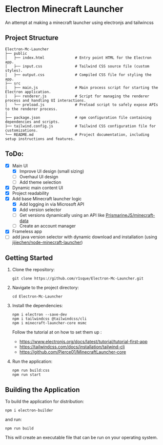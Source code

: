 # Electron Minecraft Launcher

An attempt at making a minecraft launcher using electronjs and tailwincss 

## Project Structure

```
Electron-Mc-Launcher
├── public
│   ├── index.html              # Entry point HTML for the Electron app.
│   ├── input.css               # Tailwind CSS source file (custom styles).
│   ├── output.css              # Compiled CSS file for styling the app.
├── src
|   ├── main.js                 # Main process script for starting the Electron application.
|   ├── renderer.js             # Script for managing the renderer process and handling UI interactions.
│   └── preload.js              # Preload script to safely expose APIs to the renderer process.
|
├── package.json                # npm configuration file containing dependencies and scripts.
├── tailwind.config.js          # Tailwind CSS configuration file for customizations.
└── README.md                   # Project documentation, including setup instructions and features.
```

## ToDo:

- [x] Main UI
   - [x] Improve UI design (small sizing)
   - [ ] Overhaul UI design
   - [ ] Add theme selection
- [x] Dynamic main content UI
- [x] Project readability
- [x] Add base Minecraft launcher logic
   - [x] Add logging in via Microsoft API
   - [x] Add version selector 
   - [ ] Get versions dynamically using an API like [PrismarineJS/minecraft-data](https://github.com/PrismarineJS/minecraft-data)
   - [ ] Create an account manager
- [x] Frameless app
- [ ] add java version selector with dynamic download and installation (using [jijiechen/node-minecraft-launcher](https://github.com/jijiechen/node-minecraft-launcher))

## Getting Started

1. Clone the repository:
   ```
   git clone https://github.com/r1sque/Electron-Mc-Launcher.git
   ```

2. Navigate to the project directory:
   ```
   cd Electron-Mc-Launcher
   ```

3. Install the dependencies:
   ```
   npm i electron --save-dev
   npm i tailwindcss @tailwindcss/cli
   npm i minecraft-launcher-core msmc
   ```
   
   Follow the tutorial at on how to set them up : 
   - https://www.electronjs.org/docs/latest/tutorial/tutorial-first-app
   - https://tailwindcss.com/docs/installation/tailwind-cli
   - https://github.com/Pierce01/MinecraftLauncher-core

4. Run the application:
   ```
   npm run build:css
   npm run start
   ```

## Building the Application

To build the application for distribution:

   ```
   npm i electron-builder
   ```
and run:
   ```
   npm run build
   ```

This will create an executable file that can be run on your operating system.